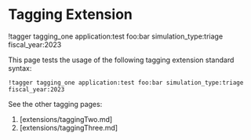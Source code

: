 # Tagging Extension

!tagger tagging_one application:test foo:bar simulation_type:triage fiscal_year:2023


This page tests the usage of the following tagging extension standard syntax:

```
!tagger tagging_one application:test foo:bar simulation_type:triage fiscal_year:2023
```

See the other tagging pages:

1. [extensions/taggingTwo.md]
1. [extensions/taggingThree.md]
